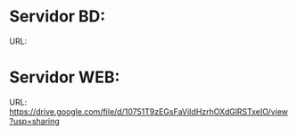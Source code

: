 # Servidor BD:
URL: 

# Servidor WEB:
URL: https://drive.google.com/file/d/10751T9zEGsFaViIdHzrhOXdGlRSTxeIO/view?usp=sharing
